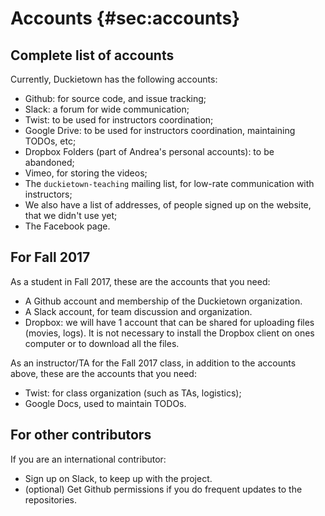 # Accounts {#sec:accounts}

## Complete list of accounts

Currently, Duckietown has the following accounts:

* Github: for source code, and issue tracking;
* Slack: a forum for wide communication;
* Twist: to  be used for instructors coordination;
* Google Drive: to be used for instructors coordination, maintaining TODOs, etc;
* Dropbox Folders (part of Andrea's personal accounts): to be abandoned;
* Vimeo, for storing the videos;
* The `duckietown-teaching` mailing list, for low-rate communication with instructors;
* We also have a list of addresses, of people signed up on the website, that we didn't use yet;
* The Facebook page.


## For Fall 2017

As a student in Fall 2017, these are the accounts that you need:

- A Github account and membership of the Duckietown organization.
- A Slack account, for team discussion and organization.
- Dropbox: we will have 1 account that can be shared for uploading files (movies, logs). It is not necessary to install the Dropbox client on ones computer or to download all the files.

As an instructor/TA for the Fall 2017 class, in addition to the accounts above, these are the accounts that you need:

- Twist: for class organization (such as TAs, logistics);
- Google Docs, used to maintain TODOs.

## For other contributors

If you are an international contributor:

- Sign up on Slack, to keep up with the project.
- (optional) Get Github permissions if you do frequent updates to the repositories.
